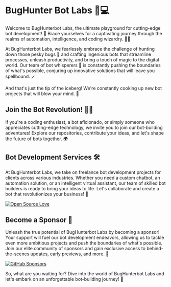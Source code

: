# BugHunter Bot Labs 🤖💻

Welcome to BugHunterbot Labs, the ultimate playground for cutting-edge bot development! 🚀 Brace yourselves for a captivating journey through the realms of automation, intelligence, and coding wizardry. 🧙‍♂️

At BugHunterbot Labs, we fearlessly embrace the challenge of hunting down those pesky bugs 🐞 and crafting ingenious bots that streamline processes, unleash productivity, and bring a touch of magic to the digital world. Our team of bot whisperers 💬 is constantly pushing the boundaries of what's possible, conjuring up innovative solutions that will leave you spellbound. 🪄

And that's just the tip of the iceberg! We're constantly cooking up new bot projects that will blow your mind. 🤯

## Join the Bot Revolution! 🤖🚀
If you're a coding enthusiast, a bot aficionado, or simply someone who appreciates cutting-edge technology, we invite you to join our bot-building adventures! Explore our repositories, contribute your ideas, and let's shape the future of bots together. 🌍

## Bot Development Services 🛠️
At BugHunterbot Labs, we take on freelance bot development projects for clients across various industries. Whether you need a custom chatbot, an automation solution, or an intelligent virtual assistant, our team of skilled bot builders is ready to bring your ideas to life. Let's collaborate and create a bot that revolutionizes your business! 💼

<a target="_blank" href="https://github.com/nuhmanpk"><img src="https://badges.frapsoft.com/os/v2/open-source.svg?v=103" alt="Open Source Love" class=""></a> 

## Become a Sponsor 💖
Unleash the true potential of BugHunterbot Labs by becoming a sponsor! Your support will fuel our bot development endeavors, allowing us to tackle even more ambitious projects and push the boundaries of what's possible. Join our elite community of sponsors and gain exclusive access to behind-the-scenes updates, early previews, and more. 🎉

<a target="_blank" href="https://github.com/sponsors/nuhmanpk"><img src="https://img.shields.io/badge/Sponsor-%23EA4AAA.svg?logo=GitHub&amp;style=flat" alt="GitHub Sponsors" class=""></a>

So, what are you waiting for? Dive into the world of BugHunterbot Labs and let's embark on an unforgettable bot-building journey! 🚀
